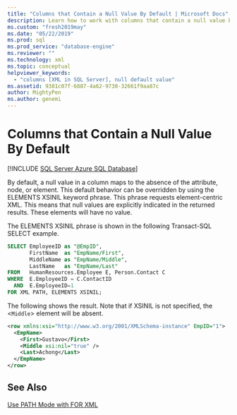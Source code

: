 ```yaml
---
title: "Columns that Contain a Null Value By Default | Microsoft Docs"
description: Learn how to work with columns that contain a null value by default by using the ELEMENTS XSINIL keyword phrase in SQL.
ms.custom: "fresh2019may"
ms.date: "05/22/2019"
ms.prod: sql
ms.prod_service: "database-engine"
ms.reviewer: ""
ms.technology: xml
ms.topic: conceptual
helpviewer_keywords: 
  - "columns [XML in SQL Server], null default value"
ms.assetid: 9381c07f-6887-4a62-9730-32661f9aa87c
author: MightyPen
ms.author: genemi
---
```

# Columns that Contain a Null Value By Default

[!INCLUDE [SQL Server Azure SQL Database](../../includes/applies-to-version/sql-asdb.md)]

By default, a null value in a column maps to the absence of the attribute, node, or element. This default behavior can be overridden by using the ELEMENTS XSINIL keyword phrase. This phrase requests element-centric XML. This means that null values are explicitly indicated in the returned results. These elements will have no value.

The ELEMENTS XSINIL phrase is shown in the following Transact-SQL SELECT example.

```sql
SELECT EmployeeID as "@EmpID",   
       FirstName  as "EmpName/First",   
       MiddleName as "EmpName/Middle",   
       LastName   as "EmpName/Last"  
FROM   HumanResources.Employee E, Person.Contact C  
WHERE  E.EmployeeID = C.ContactID  
  AND  E.EmployeeID=1
FOR XML PATH, ELEMENTS XSINIL;
```  
  
 The following shows the result. Note that if XSINIL is not specified, the <`Middle`> element will be absent.  
  
```xml
<row xmlns:xsi="http://www.w3.org/2001/XMLSchema-instance" EmpID="1">  
  <EmpName>  
    <First>Gustavo</First>  
    <Middle xsi:nil="true" />  
    <Last>Achong</Last>  
  </EmpName>  
</row>  
```  
  
## See Also  
 [Use PATH Mode with FOR XML](../../relational-databases/xml/use-path-mode-with-for-xml.md)  
  
  
